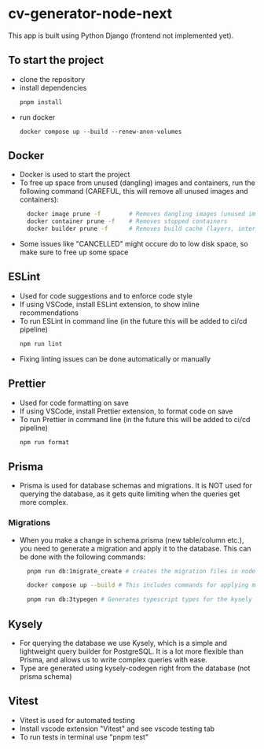 # cv-generator-node-next

This app is built using Python Django (frontend not implemented yet).

## To start the project

- clone the repository
- install dependencies
  ```bash
  pnpm install
  ```
- run docker
  ```
  docker compose up --build --renew-anon-volumes
  ```

## Docker

- Docker is used to start the project
- To free up space from unused (dangling) images and containers, run the following command (CAREFUL, this will remove all unused images and containers):
  ```bash
    docker image prune -f        # Removes dangling images (unused images not referenced by any container)
    docker container prune -f    # Removes stopped containers
    docker builder prune -f      # Removes build cache (layers, intermediate images, etc.)
  ```
- Some issues like "CANCELLED" might occure do to low disk space, so make sure to free up some space

## ESLint

- Used for code suggestions and to enforce code style
- If using VSCode, install ESLint extension, to show inline recommendations
- To run ESLint in command line (in the future this will be added to ci/cd pipeline)
  ```bash
  npm run lint
  ```
- Fixing linting issues can be done automatically or manually

## Prettier

- Used for code formatting on save
- If using VSCode, install Prettier extension, to format code on save
- To run Prettier in command line (in the future this will be added to ci/cd pipeline)
  ```bash
  npm run format
  ```

## Prisma

- Prisma is used for database schemas and migrations. It is NOT used for querying the database, as it gets quite limiting when the queries get more complex.

### Migrations

- When you make a change in schema.prisma (new table/column etc.), you need to generate a migration and apply it to the database. This can be done with the following commands:

  ```bash
    pnpm run db:1migrate_create # creates the migration files in node_backend/prisma/migrations. Check before applying.

    docker compose up --build # This includes commands for applying migrations to the database in docker

    pnpm run db:3typegen # Generates typescript types for the kysely database schema
  ```

## Kysely

- For querying the database we use Kysely, which is a simple and lightweight query builder for PostgreSQL. It is a lot more flexible than Prisma, and allows us to write complex queries with ease.
- Type are generated using kysely-codegen right from the database (not prisma schema)

## Vitest

- Vitest is used for automated testing
- Install vscode extension "Vitest" and see vscode testing tab
- To run tests in terminal use "pnpm test"
